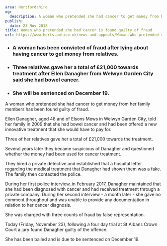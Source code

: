 ```yaml
area: Hertfordshire
og:
  description: A woman who pretended she had cancer to get money from her family members has been found guilty of fraud.
publish:
  date: 23 Nov 2018
title: Woman who pretended she had cancer is found guilty of fraud
url: https://www.herts.police.uk/news-and-appeals/Woman-who-pretended-she-had-cancer-is-found-guilty-of-fraud-2132
```

* ### A woman has been convicted of fraud after lying about having cancer to get money from relatives.

 * ### Three relatives gave her a total of £21,000 towards treatment after Ellen Danagher from Welwyn Garden City said she had bowel cancer.

 * ### She will be sentenced on December 19.

A woman who pretended she had cancer to get money from her family members has been found guilty of fraud.

Ellen Danagher, aged 48 and of Elsons Mews in Welwyn Garden City, told her family in 2009 that she had bowel cancer and had been offered a new innovative treatment that she would have to pay for.

Three of her relatives gave her a total of £21,000 towards the treatment.

Several years later they became suspicious of Danagher and questioned whether the money had been used for cancer treatment.

They hired a private detective and established that a hospital letter regarding the medical treatment that Danagher had shown them was a fake. The family then contacted the police.

During her first police interview, in February 2017, Danagher maintained that she had been diagnosed with cancer and had received treatment through a private company. During her second interview - a month later - she gave no comment throughout and was unable to provide any documentation in relation to her cancer diagnosis.

She was charged with three counts of fraud by false representation.

Today (Friday, November 23), following a four day trial at St Albans Crown Court a jury found Danagher guilty of the offence.

She has been bailed and is due to be sentenced on December 19.

